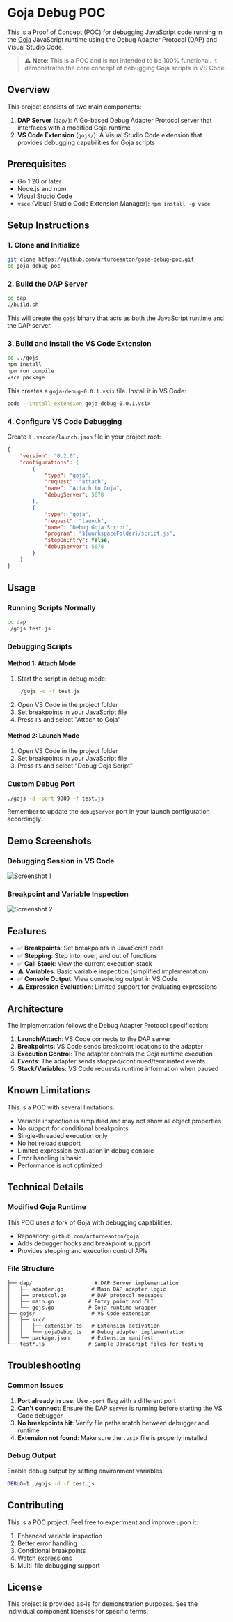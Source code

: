 # Goja Debug POC

This is a Proof of Concept (POC) for debugging JavaScript code running in the [Goja](https://github.com/dop251/goja) JavaScript runtime using the Debug Adapter Protocol (DAP) and Visual Studio Code.

> ⚠️ **Note**: This is a POC and is not intended to be 100% functional. It demonstrates the core concept of debugging Goja scripts in VS Code.

## Overview

This project consists of two main components:
1. **DAP Server** (`dap/`): A Go-based Debug Adapter Protocol server that interfaces with a modified Goja runtime
2. **VS Code Extension** (`gojs/`): A Visual Studio Code extension that provides debugging capabilities for Goja scripts

## Prerequisites

- Go 1.20 or later
- Node.js and npm
- Visual Studio Code
- `vsce` (Visual Studio Code Extension Manager): `npm install -g vsce`

## Setup Instructions

### 1. Clone and Initialize

```bash
git clone https://github.com/arturoeanton/goja-debug-poc.git
cd goja-debug-poc
```

### 2. Build the DAP Server

```bash
cd dap
./build.sh
```

This will create the `gojs` binary that acts as both the JavaScript runtime and the DAP server.

### 3. Build and Install the VS Code Extension

```bash
cd ../gojs
npm install
npm run compile
vsce package
```

This creates a `goja-debug-0.0.1.vsix` file. Install it in VS Code:

```bash
code --install-extension goja-debug-0.0.1.vsix
```

### 4. Configure VS Code Debugging

Create a `.vscode/launch.json` file in your project root:

```json
{
    "version": "0.2.0",
    "configurations": [
        {
            "type": "goja",
            "request": "attach",
            "name": "Attach to Goja",
            "debugServer": 5678
        },
        {
            "type": "goja",
            "request": "launch",
            "name": "Debug Goja Script",
            "program": "${workspaceFolder}/script.js",
            "stopOnEntry": false,
            "debugServer": 5678
        }
    ]
}
```

## Usage

### Running Scripts Normally

```bash
cd dap
./gojs test.js
```

### Debugging Scripts

#### Method 1: Attach Mode
1. Start the script in debug mode:
   ```bash
   ./gojs -d -f test.js
   ```
2. Open VS Code in the project folder
3. Set breakpoints in your JavaScript file
4. Press `F5` and select "Attach to Goja"

#### Method 2: Launch Mode  
1. Open VS Code in the project folder
2. Set breakpoints in your JavaScript file
3. Press `F5` and select "Debug Goja Script"

### Custom Debug Port

```bash
./gojs -d -port 9000 -f test.js
```

Remember to update the `debugServer` port in your launch configuration accordingly.

## Demo Screenshots

### Debugging Session in VS Code
![Screenshot 1](screenshot1.png)

### Breakpoint and Variable Inspection
![Screenshot 2](screenshot2.png)

## Features

- ✅ **Breakpoints**: Set breakpoints in JavaScript code
- ✅ **Stepping**: Step into, over, and out of functions
- ✅ **Call Stack**: View the current execution stack
- ⚠️ **Variables**: Basic variable inspection (simplified implementation)
- ✅ **Console Output**: View console.log output in VS Code
- ⚠️ **Expression Evaluation**: Limited support for evaluating expressions

## Architecture

The implementation follows the Debug Adapter Protocol specification:

1. **Launch/Attach**: VS Code connects to the DAP server
2. **Breakpoints**: VS Code sends breakpoint locations to the adapter
3. **Execution Control**: The adapter controls the Goja runtime execution
4. **Events**: The adapter sends stopped/continued/terminated events
5. **Stack/Variables**: VS Code requests runtime information when paused

## Known Limitations

This is a POC with several limitations:

- Variable inspection is simplified and may not show all object properties
- No support for conditional breakpoints
- Single-threaded execution only
- No hot reload support
- Limited expression evaluation in debug console
- Error handling is basic
- Performance is not optimized

## Technical Details

### Modified Goja Runtime

This POC uses a fork of Goja with debugging capabilities:
- Repository: `github.com/arturoeanton/goja`
- Adds debugger hooks and breakpoint support
- Provides stepping and execution control APIs

### File Structure

```
├── dap/                    # DAP Server implementation
│   ├── adapter.go         # Main DAP adapter logic
│   ├── protocol.go        # DAP protocol messages
│   ├── main.go           # Entry point and CLI
│   └── gojs.go           # Goja runtime wrapper
├── gojs/                  # VS Code extension
│   ├── src/
│   │   ├── extension.ts   # Extension activation
│   │   └── gojaDebug.ts   # Debug adapter implementation
│   └── package.json       # Extension manifest
└── test*.js              # Sample JavaScript files for testing
```

## Troubleshooting

### Common Issues

1. **Port already in use**: Use `-port` flag with a different port
2. **Can't connect**: Ensure the DAP server is running before starting the VS Code debugger
3. **No breakpoints hit**: Verify file paths match between debugger and runtime
4. **Extension not found**: Make sure the `.vsix` file is properly installed

### Debug Output

Enable debug output by setting environment variables:
```bash
DEBUG=1 ./gojs -d -f test.js
```

## Contributing

This is a POC project. Feel free to experiment and improve upon it:

1. Enhanced variable inspection
2. Better error handling
3. Conditional breakpoints
4. Watch expressions
5. Multi-file debugging support

## License

This project is provided as-is for demonstration purposes. See the individual component licenses for specific terms.